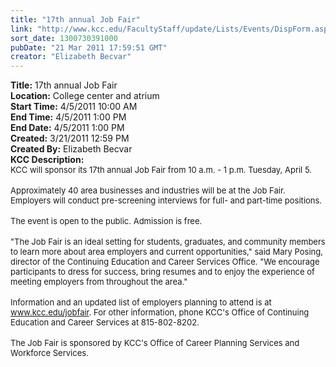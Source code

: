 ```yaml
---
title: "17th annual Job Fair"
link: "http://www.kcc.edu/FacultyStaff/update/Lists/Events/DispForm.aspx?ID=68"
sort_date: 1300730391000
pubDate: "21 Mar 2011 17:59:51 GMT"
creator: "Elizabeth Becvar"
---
```


<div><b>Title:</b> 17th annual Job Fair</div>
<div><b>Location:</b> College center and atrium</div>
<div><b>Start Time:</b> 4/5/2011 10:00 AM</div>
<div><b>End Time:</b> 4/5/2011 1:00 PM</div>
<div><b>End Date:</b> 4/5/2011 1:00 PM</div>
<div><b>Created:</b> 3/21/2011 12:59 PM</div>
<div><b>Created By:</b> Elizabeth Becvar</div>
<div><b>KCC Description:</b> <div class=ExternalClass3683161FDFF34ACDAB05E199CA43F215><div><font size=2>KCC will sponsor its 17th annual Job Fair from 10 a.m. - 1 p.m. Tuesday, April 5.</font></div>
<div><br><font size=2>Approximately 40 area businesses and industries will be at the Job Fair. Employers will conduct pre-screening interviews for full- and part-time positions.</font></div>
<div><br><font size=2>The event is open to the public. Admission is free. </font></div>
<div><br><font size=2>&quot;The Job Fair is an ideal setting for students, graduates, and community members to learn more about area employers and current opportunities,&quot; said Mary Posing, director of the Continuing Education and Career Services Office. &quot;We encourage participants to dress for success, bring resumes and to enjoy the experience of meeting employers from throughout the area.&quot; </font></div>
<div><br><font size=2>Information and an updated list of employers planning to attend is at <a href="/jobfair">www.kcc.edu/jobfair</a></font><font size=2>. For other information, phone KCC's Office of Continuing Education and Career Services at 815-802-8202. </font></div>
<div><br><font size=2>The Job Fair is sponsored by KCC's Office of Career Planning Services and Workforce Services.<br></font></div></div></div>
